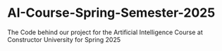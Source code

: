 # AI-Course-Spring-Semester-2025
The Code behind our project for the Artificial Intelligence Course at Constructor University for Spring 2025
